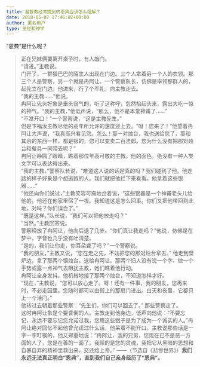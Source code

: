 ```yaml
---
title: 基督教经常提到的恩典应该怎么理解？
date: 2018-05-07 17:46:02+00:00
author: 匿名用户
type: 圣经和神学
---
```

“恩典”是什么呢？


> 正在兄妹俩要离开桌子时，有人敲门。  
>  “请进。”主教说。  
> 门开了，一群狠巴巴的陌生人出现在门边。三个人拿着另一个人的衣领。那三个人是警察，另一个就是冉阿让。一个警察队长，仿佛是率领那群人的，起先立在门边。他进来，行了个军礼，向主教走去。  
> “我的主教……”他说。  
> 冉阿让先头好象是垂头丧气的，听了这称呼，忽然抬起头来，露出大吃一惊的神气。“我的主教，”他低声说，“那么，他不是本堂神甫了……”  
> “不准开口！”一个警察说，“这是主教先生。”  
> 但是卞福汝主教尽他的高年所允许的速度迎上去。“呀！您来了！”他望着冉阿让大声说，“我真高兴看见您。怎么！那一对烛台，我也送给您了，那和其余的东西一样，都是银的，您可以变卖二百法郎。您为什么没有把那对烛台和餐具一同带去呢？”  
> 冉阿让睁圆了眼睛，瞧着那位年高可敬的主教。他的面色，绝没有一种人类文字可以表达得出来。  
> “我的主教，”警察队长说，“难道这人说的话是真的吗？我们碰到了他。他走路的样子好象是个想逃跑的人。我们就把他拦下来看看。他拿着这些银器……”  
> “他还向你们说过，”主教笑容可掬地岔着说，“这些银器是一个神甫老头儿给他的，他还在他家里宿了一夜。我知道这是怎么回事。你们又把他带回到此地。对吗？你们误会了。”  
> “既是这样，”队长说，“我们可以把他放走吗？”  
> “当然。”主教回答说。  
> 警察释放了冉阿让，他向后退了几步。“你们真让我走吗？”他说，仿佛是在梦中，字音也几乎没有吐清楚。  
> “是的，我们让你走，你耳朵聋了吗？”一个警察说。  
> “我的朋友，”主教又说，“您在走之先，不妨把您的那对烛台拿去。” 他走到壁炉边，拿了那两个银烛台，送给冉阿让。那两个妇人没有说一个字、做一个手势或露一点神气去阻扰主教，她们瞧着他行动。  
> 冉阿让全身发抖。他机械地接了那两个烛台，不知道怎样才好。  
> “现在，”主教说，“您可以放心走了。呀！还有一件事，我的朋友，您再来时，不必走园里。您随时都可以由街上的那扇门进出。白天和夜里，它都只上一个活闩。”  
> 他转过去朝着那些警察：“先生们，你们可以回去了。” 那些警察走了。  
> 这时冉阿让象是个要昏倒的人。主教走到他身边，低声向他说：“不要忘记，永远不要忘记您允诺过我，您用这些银子是为了成为一个诚实的人。”冉阿让绝对回忆不起他曾允诺过什么话，他呆着不能开口。主教说那些话是一字一字叮嘱的，他又郑重地说：“冉阿让，我的兄弟，您现在已不是恶一方面的人了，您是在善的一面了。我赎的是您的灵魂，我把它从黑暗的思想和自暴自弃的精神里救出来，交还给上帝。” ——（节选自《悲惨世界》）**我们永远无法真正明白“恩典”，直到我们自己亲身经历了“恩典”。**


